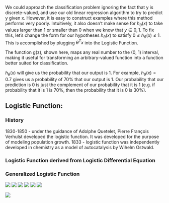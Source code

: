 We could approach the classification problem ignoring the fact that y is discrete-valued, and use our old linear regression algorithm to try to predict y given x. However, it is easy to construct examples where this method performs very poorly. Intuitively, it also doesn’t make sense for $h​_\theta(x)$ to take values larger than 1 or smaller than 0 when we know that $y \in {0, 1}$. To fix this, let’s change the form for our hypotheses  $h_\theta(x)$ to satisfy $0 \leq h_\theta(x) \leq 1$. This is accomplished by plugging $\theta^T x$ into the Logistic Function.

The function g(z), shown here, maps any real number to the (0, 1) interval, making it useful for transforming an arbitrary-valued function into a function better suited for classification.

$h_\theta(x)$ will give us the probability that our output is 1. For example, $h_\theta(x)=0.7$ gives us a probability of 70% that our output is 1. Our probability that our prediction is 0 is just the complement of our probability that it is 1 (e.g. if probability that it is 1 is 70%, then the probability that it is 0 is 30%).

## Logistic Function:

### History
1830-1850 - under the guidance of Adolphe Quetelet,  Pierre François Verhulst developed the logistic function. It was developed for the purpose of modeling population growth.
1833 - logistic function was independently developed in chemistry as a model of autocatalysis by Wihelm Ostwald.

### Logistic Function derived from Logistic Differential Equation
### Generalized Logistic Function

![](imags/../images/logistic_eq1.jpg)
![](imags/../images/logistic_eq2.jpg)
![](imags/../images/logistic_eq3.jpg)
![](imags/../images/logistic_eq4.jpg)
![](imags/../images/logistic_eq5.jpg)
![](imags/../images/logistic_eq6.jpg)


![](images/code.png)